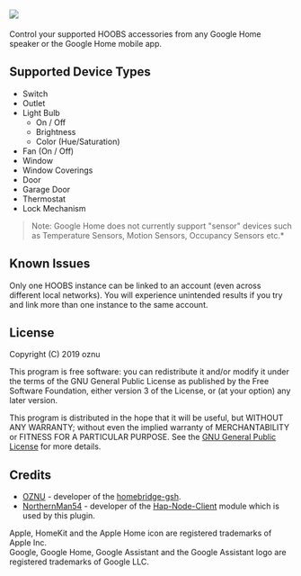 # ![](https://raw.githubusercontent.com/hoobs-org/homebridge-google/master/branding/logo.png)

Control your supported HOOBS accessories from any Google Home speaker or the Google Home mobile app.

## Supported Device Types

* Switch
* Outlet
* Light Bulb
    * On / Off
    * Brightness
    * Color (Hue/Saturation)
* Fan (On / Off)
* Window
* Window Coverings
* Door
* Garage Door
* Thermostat
* Lock Mechanism

> Note:
> Google Home does not currently support "sensor" devices such as Temperature Sensors, Motion Sensors, Occupancy Sensors etc.*

## Known Issues

Only one HOOBS instance can be linked to an account (even across different local networks). You will experience unintended results if you try and link more than one instance to the same account.

## License	

Copyright (C) 2019 oznu	

This program is free software: you can redistribute it and/or modify it under the terms of the GNU General Public License as published by the Free Software Foundation, either version 3 of the License, or (at your option) any later version.	

This program is distributed in the hope that it will be useful, but WITHOUT ANY WARRANTY; without even the implied warranty of MERCHANTABILITY or FITNESS FOR A PARTICULAR PURPOSE.  See the [GNU General Public License](./LICENSE) for more details.	

## Credits

* [OZNU](https://github.com/oznu) - developer of the [homebridge-gsh](https://github.com/oznu/homebridge-gsh).
* [NorthernMan54](https://github.com/NorthernMan54) - developer of the [Hap-Node-Client](https://github.com/NorthernMan54/Hap-Node-Client) module which is used by this plugin.

Apple, HomeKit and the Apple Home icon are registered trademarks of Apple Inc.  
Google, Google Home, Google Assistant and the Google Assistant logo are registered trademarks of Google LLC.
